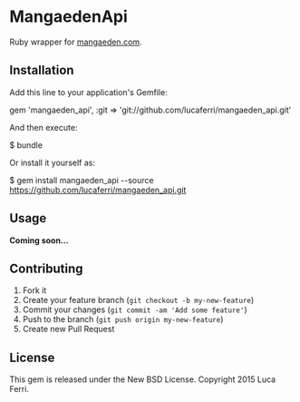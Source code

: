 # MangaedenApi

Ruby wrapper for [mangaeden.com](http://mangaeden.com/).

## Installation

Add this line to your application's Gemfile:

gem 'mangaeden_api', :git => 'git://github.com/lucaferri/mangaeden_api.git'

And then execute:

$ bundle

Or install it yourself as:

$ gem install mangaeden_api --source https://github.com/lucaferri/mangaeden_api.git

## Usage

**Coming soon...**

## Contributing

1. Fork it
2. Create your feature branch (`git checkout -b my-new-feature`)
3. Commit your changes (`git commit -am 'Add some feature'`)
4. Push to the branch (`git push origin my-new-feature`)
5. Create new Pull Request

## License

This gem is released under the New BSD License.
Copyright 2015 Luca Ferri.